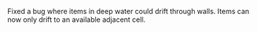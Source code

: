 Fixed a bug where items in deep water could drift through walls. Items can now only drift to an available adjacent cell.
